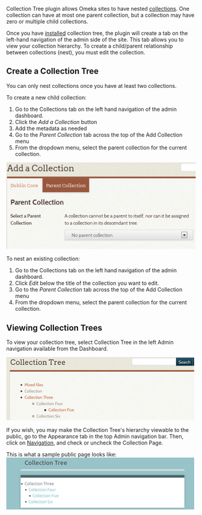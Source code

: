 Collection Tree plugin allows Omeka sites to have nested [collections](../Content/Collections.md). One collection can have at most one parent collection, but a collection may have zero or multiple child collections.

Once you have [installed](../Admin/Adding_and_Managing_Plugins.md) collection tree, the plugin will create a tab on the left-hand navigation of the admin side of the site. This tab allows you to view your collection hierarchy. To create a child/parent relationship between collections (nest), you must edit the collection.

Create a Collection Tree
-------------------------------
You can only nest collections once you have at least two collections. 

To create a new child collection:

1. Go to the Collections tab on the left hand navigation of the admin dashboard. 
1. Click the *Add a Collection* button
1. Add the metadata as needed
1. Go to the *Parent Collection* tab across the top of the Add Collection menu
1. From the dropdown menu, select the parent collection for the current collection. 

![Collection tree parent.png](../doc_files/plugin_images/Collection_tree_parent.png)

To nest an existing collection:

1. Go to the Collections tab on the left hand navigation of the admin dashboard. 
1. Click *Edit* below the title of the collection you want to edit.
1. Go to the *Parent Collection* tab across the top of the Add Collection menu
1. From the dropdown menu, select the parent collection for the current collection. 

Viewing Collection Trees
---------------------------------------------------------

To view your collection tree, select Collection Tree in the left Admin navigation available from the Dashboard.

![Collection tree hierarchy, seen on admin side](../doc_files/plugin_images/collectionTree_view.png)

If you wish, you may make the Collection Tree's hierarchy viewable to the public, go to the Appearance tab in the top Admin navigation bar. Then, click on [Navigation](../Admin/Appearance/Navigation.md), and check or uncheck the Collection Page. 

This is what a sample public page looks like:
![Collection tree hierarchy, seen on public side](../doc_files/plugin_images/collectionTree_pubview.png)

